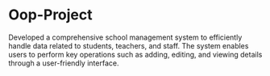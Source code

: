 # Oop-Project
Developed a comprehensive school management system to efficiently handle data related to students, teachers, and staff. The system enables users to perform key operations such as adding, editing, and viewing details through a user-friendly interface.
